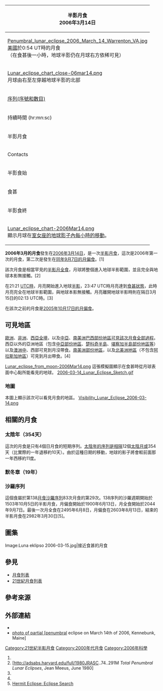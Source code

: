 <table>
<thead>
<tr class="header">
<th><p>半影月食<br />
2006年3月14日</p></th>
</tr>
</thead>
<tbody>
<tr class="odd">
<td><p><a href="https://zh.wikipedia.org/wiki/File:Penumbral_lunar_eclipse_2006_March_14_Warrenton_VA.jpg" title="fig:Penumbral_lunar_eclipse_2006_March_14_Warrenton_VA.jpg">Penumbral_lunar_eclipse_2006_March_14_Warrenton_VA.jpg</a><br />
<a href="https://zh.wikipedia.org/wiki/美國" title="wikilink">美國</a>於0:54 UT時的月食<br />
（在食甚後一小時，地球半影仍在月球右方依稀可見）</p></td>
</tr>
<tr class="even">
<td><p><a href="https://zh.wikipedia.org/wiki/File:Lunar_eclipse_chart_close-06mar14.png" title="fig:Lunar_eclipse_chart_close-06mar14.png">Lunar_eclipse_chart_close-06mar14.png</a><br />
月球由右至左穿越地球半影的北部</p></td>
</tr>
<tr class="odd">
<td><p><a href="https://zh.wikipedia.org/wiki/沙羅周期" title="wikilink">序列(序號和數目)</a></p></td>
</tr>
<tr class="even">
<td><p>持續時間 (hr:mn:sc)</p></td>
</tr>
<tr class="odd">
<td><p>半影月食</p></td>
</tr>
<tr class="even">
<td><p>Contacts</p></td>
</tr>
<tr class="odd">
<td><p>半影食始</p></td>
</tr>
<tr class="even">
<td><p>食甚</p></td>
</tr>
<tr class="odd">
<td><p>半影食終</p></td>
</tr>
<tr class="even">
<td><p><a href="https://zh.wikipedia.org/wiki/File:Lunar_eclipse_chart-2006Mar14.png" title="fig:Lunar_eclipse_chart-2006Mar14.png">Lunar_eclipse_chart-2006Mar14.png</a><br />
顯示月球在<a href="../Page/室女座.md" title="wikilink">室女座的地球影子內每小時的移動</a>。</p></td>
</tr>
</tbody>
</table>

**2006年3月的月食**發生在[2006年](../Page/2006年.md "wikilink")[3月14日](../Page/3月14日.md "wikilink")，是一次[半影月食](https://zh.wikipedia.org/wiki/半影月食 "wikilink")，這次是2006年第一次的月食，第二次是發生在[同年9月7日的月偏食](../Page/2006年9月7日月食.md "wikilink")。\[1\]

該次月食是相當罕見的[半影月全食](https://zh.wikipedia.org/wiki/半影月全食列表 "wikilink")，月球將整個進入地球半影範圍，並且完全與地球本影無接觸。\[2\]

在21:21
[UTC時](https://zh.wikipedia.org/wiki/UTC "wikilink")，月亮開始進入地球[半影](https://zh.wikipedia.org/wiki/半影 "wikilink")，23:47
UTC時月亮達到[食甚狀態](https://zh.wikipedia.org/wiki/食甚 "wikilink")，此時月亮完全在地球半影範圍，與地球本影無接觸。月亮離開地球半影時則在隔日3月15日的02:13
UTC時。\[3\]

在該次之前的月食是[2005年10月17日的月偏食](../Page/2005年10月17日月食.md "wikilink")。

## 可見地區

[歐洲](https://zh.wikipedia.org/wiki/歐洲 "wikilink")、[非洲](../Page/非洲.md "wikilink")、[西亞全境](https://zh.wikipedia.org/wiki/西亞 "wikilink")，以及[中亞](https://zh.wikipedia.org/wiki/中亞 "wikilink")、[南美洲](../Page/南美洲.md "wikilink")[巴西部份地區可見該次月食全部過程](../Page/巴西.md "wikilink")。西亞以外的亞洲地區（包含[中亞部份地區](https://zh.wikipedia.org/wiki/中亞 "wikilink")、[楚科奇半島](https://zh.wikipedia.org/wiki/楚科奇半島 "wikilink")、[堪察加半島部份地區等](../Page/堪察加半島.md "wikilink")）以及[澳洲中](https://zh.wikipedia.org/wiki/澳洲 "wikilink")、西部可見到月沒帶食。[南美洲部份地區](../Page/南美洲.md "wikilink")，以及[北美洲地區](../Page/北美洲.md "wikilink")（不包含[阿拉斯加地區](https://zh.wikipedia.org/wiki/阿拉斯加 "wikilink")）可見到月出帶食。\[4\]

[Lunar_eclipse_from_moon-2006Mar14.png](https://zh.wikipedia.org/wiki/File:Lunar_eclipse_from_moon-2006Mar14.png "fig:Lunar_eclipse_from_moon-2006Mar14.png")
這張模擬圖顯示在食甚時從月球表面中心點所能看見的地球。
[2006-03-14_Lunar_Eclipse_Sketch.gif](https://zh.wikipedia.org/wiki/File:2006-03-14_Lunar_Eclipse_Sketch.gif "fig:2006-03-14_Lunar_Eclipse_Sketch.gif")

### 地圖

本圖上顯示該次可以看見月食的地區。
[Visibility_Lunar_Eclipse_2006-03-14.png](https://zh.wikipedia.org/wiki/File:Visibility_Lunar_Eclipse_2006-03-14.png "fig:Visibility_Lunar_Eclipse_2006-03-14.png")

## 相關的月食

### 太陰年（354天）

這次的月食是只有4個日月食的短期序列。[太陰年的序列是相隔](https://zh.wikipedia.org/wiki/陰曆 "wikilink")12個[太陰月或](https://zh.wikipedia.org/wiki/朔望月 "wikilink")354天（比實際的一年退移約10天）。由於這種日期的移動，地球的影子將會較前面那一年西移約11度。

### 默冬章（19年）

### 沙羅序列

這個食屬於第138[月食沙羅序列](https://zh.wikipedia.org/wiki/沙羅週期#沙羅序列 "wikilink")83次月食的第29次。138序列的沙羅週期開始於1503年10月5日的半影月食，月偏食開始於1900年6月13日，月全食開始於2044年9月7日。最後一次月全食在2495年6月8日，月偏食在2603年8月13日，結束的半影月食在2982年3月30日\[5\]。

## 圖集

Image:Luna eklipso 2006-03-15.jpg|接近食甚的月食

## 參見

  - [月食列表](https://zh.wikipedia.org/wiki/月食列表 "wikilink")
  - [21世紀月食列表](../Page/21世紀月食列表.md "wikilink")

## 參考來源

## 外部連結

  -
  - [photo of partial
    \[penumbral](http://spaceweather.com/submissions/large_image_popup.php?image_name=John-Stetson-penumbral_eclipse_031406-035a2_1262178839.jpg)
    eclipse on March 14th of 2006, Kennebunk, Maine\]

[Category:21世紀半影月食](https://zh.wikipedia.org/wiki/Category:21世紀半影月食 "wikilink")
[Category:2000年代月食](https://zh.wikipedia.org/wiki/Category:2000年代月食 "wikilink")
[Category:2006年科學](https://zh.wikipedia.org/wiki/Category:2006年科學 "wikilink")

1.
2.  \[<http://adsabs.harvard.edu/full/1980JRASC>..74..291M *Total
    Penumbral Lunar Eclipses*, Jean Meeus, June 1980\]
3.
4.
5.  [Hermit Eclipse: Eclipse
    Search](http://www.hermit.org/Eclipse/gen_stats.cgi?mode=query&page=full&qtype=type&body=L&saros=138)